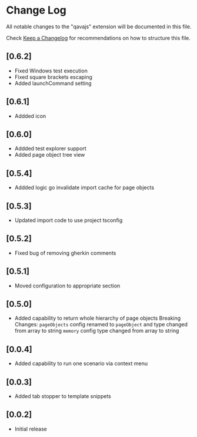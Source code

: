 # Change Log

All notable changes to the "qavajs" extension will be documented in this file.

Check [Keep a Changelog](http://keepachangelog.com/) for recommendations on how to structure this file.

## [0.6.2]

- Fixed Windows test execution
- Fixed square brackets escaping
- Added launchCommand setting
  
## [0.6.1]

- Addded icon
  
## [0.6.0]

- Addded test explorer support
- Added page object tree view
  
## [0.5.4]

- Addded logic go invalidate import cache for page objects
  
## [0.5.3]

- Updated import code to use project tsconfig
  
## [0.5.2]

- Fixed bug of removing gherkin comments

## [0.5.1]

- Moved configuration to appropriate section

## [0.5.0]

- Added capability to return whole hierarchy of page objects
Breaking Changes:
`pageObjects` config renamed to `pageObject` and type changed from array to string
`memory` config type changed from array to string

## [0.0.4]

- Added capability to run one scenario via context menu

## [0.0.3]

- Added tab stopper to template snippets

## [0.0.2]

- Initial release

